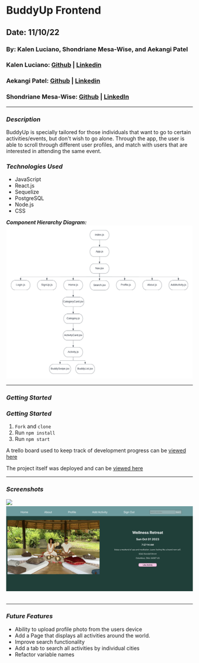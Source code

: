 # BuddyUp Frontend

## Date: 11/10/22

### By: Kalen Luciano, Shondriane Mesa-Wise, and Aekangi Patel

### Kalen Luciano: [Github](https://github.com/kalenluciano) | [Linkedin](https://www.linkedin.com/in/kalenluciano/)

### Aekangi Patel: [Github](https://github.com/Aekangi) | [Linkedin](https://www.linkedin.com/in/aekangipatel/)

### Shondriane Mesa-Wise: [Github](https://github.com/shondriane) | [LinkedIn](https://www.linkedin.com/in/shondriane-mesa-wise/)

---

### **_Description_**

BuddyUp is specially tailored for those individuals that want to go to certain activities/events, but don't wish to go alone. Through the app, the user is able to scroll through different user profiles, and match with users that are interested in attending the same event.

### **_Technologies Used_**

- JavaScript
- React.js
- Sequelize
- PostgreSQL
- Node.js
- CSS

**_Component Hierarchy Diagram:_**
![Component Hierarchy Diagram](assets/buddy-up-component-hierarchy-diagram.png)

---

### **_Getting Started_**

### **_Getting Started_**

1. `Fork` and `clone`
2. Run `npm install`
3. Run `npm start`

A trello board used to keep track of development progress can be [viewed here](https://trello.com/b/y27ScqGm/buddy-up)

The project itself was deployed and can be [viewed here](https://buddy-match-up.herokuapp.com)

---

### **_Screenshots_**

![](assets/homePage.png)
![](assets/activityPage.png)
![]()

---

### **_Future Features_**

- Ability to upload profile photo from the users device
- Add a Page that displays all activities around the world.
- Improve search functionality
- Add a tab to search all activities by individual cities
- Refactor variable names

